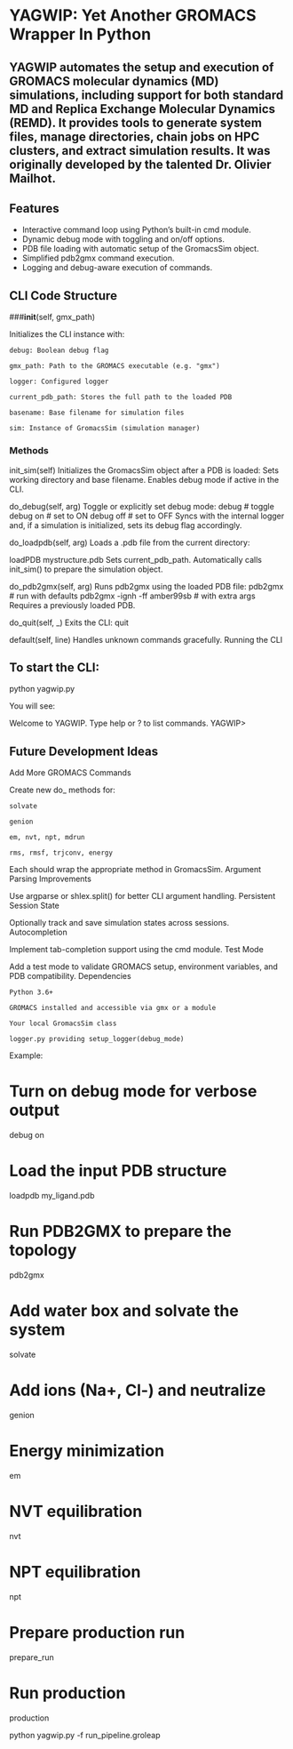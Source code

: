 # YAGWIP: Yet Another GROMACS Wrapper In Python

YAGWIP automates the setup and execution of GROMACS molecular dynamics (MD) simulations, including support for both standard MD and Replica Exchange Molecular Dynamics (REMD). It provides tools to generate system files, manage directories, chain jobs on HPC clusters, and extract simulation results. It was originally developed by the talented Dr. Olivier Mailhot.
---
 
## Features
- Interactive command loop using Python’s built-in cmd module.
- Dynamic debug mode with toggling and on/off options.
- PDB file loading with automatic setup of the GromacsSim object.
- Simplified pdb2gmx command execution.
- Logging and debug-aware execution of commands.

## CLI Code Structure
###__init__(self, gmx_path)

Initializes the CLI instance with:

    debug: Boolean debug flag

    gmx_path: Path to the GROMACS executable (e.g. "gmx")

    logger: Configured logger

    current_pdb_path: Stores the full path to the loaded PDB

    basename: Base filename for simulation files

    sim: Instance of GromacsSim (simulation manager)

### Methods
init_sim(self)
    Initializes the GromacsSim object after a PDB is loaded:
    Sets working directory and base filename.
    Enables debug mode if active in the CLI.

do_debug(self, arg)
    Toggle or explicitly set debug mode:
        debug         # toggle
        debug on      # set to ON
        debug off     # set to OFF
    Syncs with the internal logger and, if a simulation is initialized, sets its debug flag accordingly.
    
do_loadpdb(self, arg)
    Loads a .pdb file from the current directory:

loadPDB mystructure.pdb
    Sets current_pdb_path.
    Automatically calls init_sim() to prepare the simulation object.

do_pdb2gmx(self, arg)
    Runs pdb2gmx using the loaded PDB file:
        pdb2gmx               # run with defaults
        pdb2gmx -ignh -ff amber99sb  # with extra args
    Requires a previously loaded PDB.
    
do_quit(self, _)
    Exits the CLI:
    quit

default(self, line)
    Handles unknown commands gracefully.
    Running the CLI

## To start the CLI:

python yagwip.py

You will see:

Welcome to YAGWIP. Type help or ? to list commands.
YAGWIP>

## Future Development Ideas
Add More GROMACS Commands

Create new do_<command> methods for:

    solvate

    genion

    em, nvt, npt, mdrun

    rms, rmsf, trjconv, energy

Each should wrap the appropriate method in GromacsSim.
 Argument Parsing Improvements

Use argparse or shlex.split() for better CLI argument handling.
 Persistent Session State

Optionally track and save simulation states across sessions.
 Autocompletion

Implement tab-completion support using the cmd module.
 Test Mode

Add a test mode to validate GROMACS setup, environment variables, and PDB compatibility.
Dependencies

    Python 3.6+

    GROMACS installed and accessible via gmx or a module

    Your local GromacsSim class

    logger.py providing setup_logger(debug_mode)

Example:
# Turn on debug mode for verbose output
debug on

# Load the input PDB structure
loadpdb my_ligand.pdb

# Run PDB2GMX to prepare the topology
pdb2gmx

# Add water box and solvate the system
solvate

# Add ions (Na+, Cl-) and neutralize
genion

# Energy minimization
em

# NVT equilibration
nvt

# NPT equilibration
npt

# Prepare production run
prepare_run

# Run production
production

python yagwip.py -f run_pipeline.groleap
